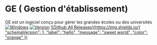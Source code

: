 # GE ( Gestion d'établissement)
GE est un logiciel conçu pour gérer les grandes écoles ou des universités
[![Windows](https://img.shields.io/badge/Windows-yes-red.svg)](#README)
[![Version](https://img.shields.io/badge/Version-1.0.0-teal)](https://github.com/jahjuno/GE/releases)
[![Github All Releases](https://img.shields.io/{
  "schemaVersion": 1,
  "label": "hello",
  "message": "sweet world",
  "color": "orange"
})](https://github.com/jahjuno/GE/releases/download/v1.0.0/ge.exe)
